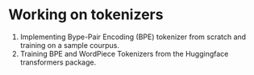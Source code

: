 # Working on tokenizers

1. Implementing Bype-Pair Encoding (BPE) tokenizer from scratch and training on a sample courpus.
2. Training BPE and WordPiece Tokenizers from the Huggingface transformers package.